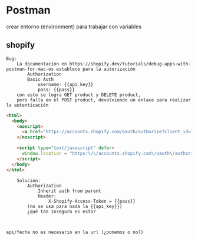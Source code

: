 # Postman

crear entorno (environment) para trabajar con variables

## shopify
	Bug:
		La documentación en https://shopify.dev/tutorials/debug-apps-with-postman-for-mac-os establece para la autorización
			Authorization
			Basic Auth
				username: {{api_key}}
				pass: {{pass}}
		con esto se logra GET product y DELETE product,
		pero falla en el POST product, devolviendo un enlace para realizar la autenticación
```html
<html>
  <body>
    <noscript>
      <a href="https://accounts.shopify.com/oauth/authorize?client_id=7ee65a63608843c577db8b23c4d7316ea0a01bd2f7594f8a9c06ea668c1b775c&amp;destination_uuid=af3b0c61-1ebb-4163-8fce-7fa41f0d18f6&amp;nonce=75a5591fab27b1b959642c07b38c4db7&amp;prompt=merge&amp;redirect_uri=https%3A%2F%2Fvnoctopus.myshopify.com%2Fadmin%2Fauth%2Fidentity%2Fcallback&amp;response_type=code&amp;scope=email%20https%3A%2F%2Fapi.shopify.com%2Fauth%2Fdestinations.readonly%20openid%20profile%20https%3A%2F%2Fapi.shopify.com%2Fauth%2Fpartners.collaborator-relationships.readonly%20https%3A%2F%2Fapi.shopify.com%2Fauth%2Fbanking.manage&amp;state=aeb7be1f512d018d600a2c0e9bc3a3f8&amp;ui_locales=en&amp;ux=shop%20new_design_language">Continue</a>
    </noscript>

    <script type="text/javascript" defer>
      window.location = "https:\/\/accounts.shopify.com\/oauth\/authorize?client_id=7ee65a63608843c577db8b23c4d7316ea0a01bd2f7594f8a9c06ea668c1b775c\u0026destination_uuid=af3b0c61-1ebb-4163-8fce-7fa41f0d18f6\u0026nonce=75a5591fab27b1b959642c07b38c4db7\u0026prompt=merge\u0026redirect_uri=https%3A%2F%2Fvnoctopus.myshopify.com%2Fadmin%2Fauth%2Fidentity%2Fcallback\u0026response_type=code\u0026scope=email%20https%3A%2F%2Fapi.shopify.com%2Fauth%2Fdestinations.readonly%20openid%20profile%20https%3A%2F%2Fapi.shopify.com%2Fauth%2Fpartners.collaborator-relationships.readonly%20https%3A%2F%2Fapi.shopify.com%2Fauth%2Fbanking.manage\u0026state=aeb7be1f512d018d600a2c0e9bc3a3f8\u0026ui_locales=en\u0026ux=shop%20new_design_language";
    </script>
  </body>
</html>
```

		Solución:
			Authorization
				Inherit auth from parent
				Header:
					X-Shopify-Access-Token = {{pass}}
			(no se usa para nada la {{api_key}})
			¿qué tan inseguro es esto?


	
	api/fecha no es necesario en la url (¿ponemos o no?)
